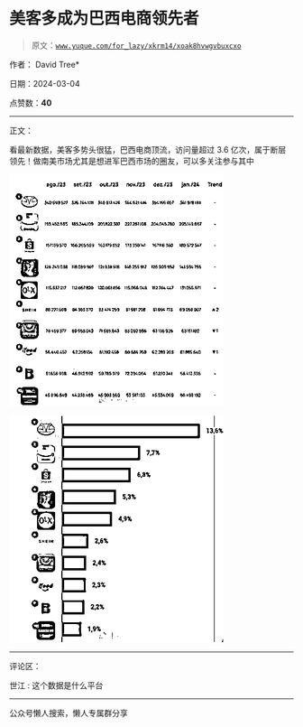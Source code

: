 # 美客多成为巴西电商领先者

> 原文：[`www.yuque.com/for_lazy/xkrm14/xoak8hvwgvbuxcxo`](https://www.yuque.com/for_lazy/xkrm14/xoak8hvwgvbuxcxo)

作者： David Tree*

日期：2024-03-04

点赞数：**40**

* * *

正文：

看最新数据，美客多势头很猛，巴西电商顶流，访问量超过 3.6 亿次，属于断层领先！做南美市场尤其是想进军巴西市场的圈友，可以多关注参与其中

![](img/4091c782e7f6d072d0ed7de2918474e7.png)

![](img/1849e281bc4d107497fb527760fc0781.png)

* * *

评论区：

世江 : 这个数据是什么平台

* * *

公众号懒人搜索，懒人专属群分享